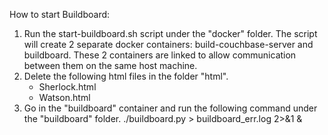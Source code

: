 How to start Buildboard:

1. Run the start-buildboard.sh script under the "docker" folder.  The script will create 2 separate docker containers: build-couchbase-server and buildboard.  These 2 containers are linked to allow communication between them on the same host machine.
2. Delete the following html files in the folder "html".
    - Sherlock.html
    - Watson.html 
3. Go in the "buildboard" container and run the following command under the "buildboard" folder.
    ./buildboard.py > buildboard_err.log 2>&1 &
